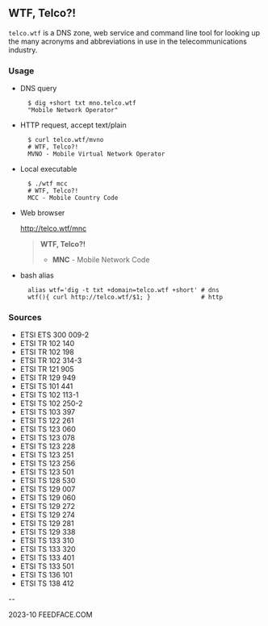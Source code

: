 
## WTF, Telco?!

`telco.wtf` is a DNS zone, web service and command line tool for looking up the many acronyms and abbreviations in use in the telecommunications industry. 

### Usage

* DNS query

		$ dig +short txt mno.telco.wtf
		"Mobile Network Operator"
	    

* HTTP request, accept text/plain

		$ curl telco.wtf/mvno
		# WTF, Telco?!
		MVNO - Mobile Virtual Network Operator


* Local executable

		$ ./wtf mcc
		# WTF, Telco?!
		MCC - Mobile Country Code


* Web browser

	<http://telco.wtf/mnc>
  >
  >  **WTF, Telco?!** 
  >  
  >  * **MNC** - Mobile Network Code
  >  


* bash alias

		alias wtf='dig -t txt +domain=telco.wtf +short' # dns
		wtf(){ curl http://telco.wtf/$1; }              # http



### Sources

  * ETSI ETS 300 009-2
  * ETSI TR 102 140
  * ETSI TR 102 198
  * ETSI TR 102 314-3
  * ETSI TR 121 905
  * ETSI TR 129 949
  * ETSI TS 101 441
  * ETSI TS 102 113-1
  * ETSI TS 102 250-2
  * ETSI TS 103 397
  * ETSI TS 122 261
  * ETSI TS 123 060
  * ETSI TS 123 078
  * ETSI TS 123 228
  * ETSI TS 123 251
  * ETSI TS 123 256
  * ETSI TS 123 501
  * ETSI TS 128 530
  * ETSI TS 129 007
  * ETSI TS 129 060
  * ETSI TS 129 272
  * ETSI TS 129 274
  * ETSI TS 129 281
  * ETSI TS 129 338
  * ETSI TS 133 310
  * ETSI TS 133 320
  * ETSI TS 133 401
  * ETSI TS 133 501
  * ETSI TS 136 101
  * ETSI TS 138 412



--

2023-10 FEEDFACE.COM

 



